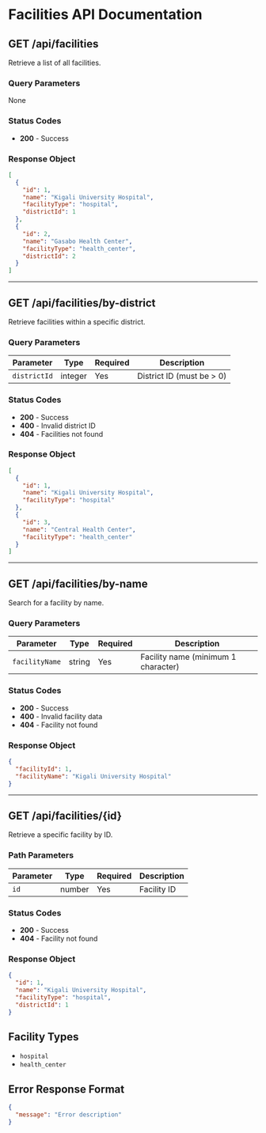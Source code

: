 # Facilities API Documentation

## GET /api/facilities
Retrieve a list of all facilities.

### Query Parameters
None

### Status Codes
- **200** - Success

### Response Object
```json
[
  {
    "id": 1,
    "name": "Kigali University Hospital",
    "facilityType": "hospital",
    "districtId": 1
  },
  {
    "id": 2,
    "name": "Gasabo Health Center",
    "facilityType": "health_center",
    "districtId": 2
  }
]
```

---

## GET /api/facilities/by-district
Retrieve facilities within a specific district.

### Query Parameters
| Parameter | Type | Required | Description |
|-----------|------|----------|-------------|
| `districtId` | integer | Yes | District ID (must be > 0) |

### Status Codes
- **200** - Success
- **400** - Invalid district ID
- **404** - Facilities not found

### Response Object
```json
[
  {
    "id": 1,
    "name": "Kigali University Hospital",
    "facilityType": "hospital"
  },
  {
    "id": 3,
    "name": "Central Health Center",
    "facilityType": "health_center"
  }
]
```

---

## GET /api/facilities/by-name
Search for a facility by name.

### Query Parameters
| Parameter | Type | Required | Description |
|-----------|------|----------|-------------|
| `facilityName` | string | Yes | Facility name (minimum 1 character) |

### Status Codes
- **200** - Success
- **400** - Invalid facility data
- **404** - Facility not found

### Response Object
```json
{
  "facilityId": 1,
  "facilityName": "Kigali University Hospital"
}
```

---

## GET /api/facilities/{id}
Retrieve a specific facility by ID.

### Path Parameters
| Parameter | Type | Required | Description |
|-----------|------|----------|-------------|
| `id` | number | Yes | Facility ID |

### Status Codes
- **200** - Success
- **404** - Facility not found

### Response Object
```json
{
  "id": 1,
  "name": "Kigali University Hospital",
  "facilityType": "hospital",
  "districtId": 1
}
```

## Facility Types
- `hospital`
- `health_center`

## Error Response Format
```json
{
  "message": "Error description"
}
```